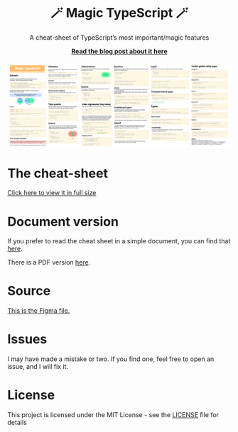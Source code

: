 <h1 align="center">🪄 Magic TypeScript 🪄</h1>
<p align="center">A cheat-sheet of TypeScript’s most important/magic features</p>

<p align="center"><b><a href="https://carltheperson.com/posts/magic-typescript">Read the blog post about it here</a></b></p>

[<img src="small.png" alt="Image" style="display: block; margin: 20px auto" />](https://carltheperson.com/images/magic-typescript/magic-typescript.png)

# The cheat-sheet

[Click here to view it in full size](https://carltheperson.com/images/magic-typescript/magic-typescript.png)

# Document version

If you prefer to read the cheat sheet in a simple document, you can find that [here](cheat-sheet.md).

There is a PDF version [here](cheat-sheet.pdf).

# Source

[This is the Figma file.](source.fig)

# Issues

I may have made a mistake or two. If you find one, feel free to open an issue, and I will fix it.

# License

This project is licensed under the MIT License - see the [LICENSE](LICENSE) file for details
